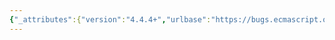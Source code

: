 ```yaml
---
{"_attributes":{"version":"4.4.4+","urlbase":"https://bugs.ecmascript.org/","maintainer":"dherman@mozilla.com"},"bug":{"bug_id":2692,"creation_ts":"2014-04-19 16:18:00 -0700","short_desc":"chapter 9: misc editorial","delta_ts":"2014-06-01 12:49:24 -0700","product":"Draft for 6th Edition","component":"editorial issue","version":"Rev 24: April 27, 2014 Draft","rep_platform":"All","op_sys":"All","bug_status":"RESOLVED","resolution":"FIXED","priority":"Normal","bug_severity":"normal","everconfirmed":true,"reporter":{"uid":"jmdyck","name":"Michael Dyck"},"assigned_to":{"uid":"allen","name":"Allen Wirfs-Brock"},"long_desc":[{"commentid":7839,"comment_count":0,"who":{"uid":"jmdyck","name":"Michael Dyck"},"bug_when":"2014-04-19 16:18:46 -0700","thetext":"----------------------------------------\nIn 9.1.5 \"[[GetOwnProperty]] (P)\":\n\n{1}\n9.1.5 / step 1:\nReturn OrdinaryGetOwnProperty with arguments /O/ and /P/.\n    This is odd phrasing.\n    Either insert \"the result of calling\"\n    or use prefix-parenthesized notation.\n    (Other calls to this operation use the latter.)\n\n----------------------------------------\nIn 9.1.6 \"[[DefineOwnProperty]] (P, Desc)\":\n\n{2}\n9.1.6 / step 1:\nReturn OrdinaryDefineOwnProperty with arguments /O/, /P/, and /Desc/.\n    This is odd phrasing.\n    Either insert \"the result of calling\"\n    or use prefix-parenthesized notation.\n    (Other calls to this operation are about equally divided.)\n\n----------------------------------------\nIn 9.1.13 \"ObjectCreate(proto, internalSlotsList) Abstract Operation\":\n\n{3}\n9.1.13 / step 1:\nIf /internalslotsList/ was not provided, let /internalSlotsList/ be ...\n    s|slots|Slots|\n\n----------------------------------------\nIn 9.2.2 \"[[GetOwnProperty]] (P)\":\n\n{4}\n9.2.2 / step 4:\nReturn v.\n    Italicize 'v'\n\n----------------------------------------\nIn 9.2.4 \"[[Call]] ( thisArgument, argumentsList)\":\n\n{5}\n9.2.4 / step 8:\nLet /needsThisWrapper/ to *false*.\n    s|to|be|\n\n{6}\n9.2.4 / step 10.a:\nIf /thisMode/ is `strict`, then let /thisValue/ to /thisArgument/.\n    s|to|be|\n\n{7}\n9.2.4 / step 10.b.i.1:\nLet /thisValue/ to /calleeRealm/.[[globalThis]].\n    s|to|be|\n\n{8}\n9.2.4 / step 10.b.ii.1:\nif Type(/thisArgument/) is not Object, then let /needsThisWrapper/ to *true*..\n    s|to|be|\n    Delete one of the final periods.\n\n{9}\n9.2.4 / step 10.b.ii.2:\nLet /thisValue/ to /thisArgument/.\n    s|to|be|\n\n{10}\n9.2.4 / step 14.b:\nAssert: /wrapperedThis/ not not an abrupt conpletion.\n    s|not not|is not|\n\n{11}\n9.2.4 / step 14.d:\nLet /funcionEnv/ be /localEnv/'s environment.\n    s|funcion|function|\n    s|environment|environment record|\n\n----------------------------------------\nIn 9.2.5 \"FunctionInitialize Abstract Operation\":\n\n{12}\n9.2.5 / step 10:\n..., then set the [[ThisMode]] internal slot of /F/ to strict.\n    Put 'strict' in sans-serif.\n\n{13}\n9.2.5 / step 11:\nElse set the [[ThisMode]] internal slot of /F/ to global.\n    Put 'global' in sans-serif.\n\n----------------------------------------\nIn 9.2.13 \"CloneMethod(function, newHome, newName) Abstract Operation\":\n\n{15}\n9.2.13 / step 8.c.i:\nSet the value of /new/'s [[MethodName]] internal slot\nto the value of /functions/'s [[MethodName]] internal slot.\n    s|functions|function|\n\n----------------------------------------\nIn 9.2.14 \"Function Declaration Instantiation\":\n\n{16}\n9.2.14 / step 5:\nIf /parameterNames/ has an duplicate entries, let /hasDuplicates/ be true.\nOtherwise, let /hasDuplicates/ be false.\n    s|an|any|\n    Put 'true' and 'false' in bold.\n\n{17}\n9.2.14 / step 15:\nIf the value of the [[ThisMode]] internal slot of /func/ is lexical, then\n    Put 'lexical' in sans-serif.\n\n{18}\n9.2.14 / step 19:\nIf /needArgumentsBinding/ is *true*, then\n    s|need|needs|\n\n{19}\n9.2.14 / step 19.a:\nIf /strict/ is *true*, *then*, then\n    Delete bold 'then'.\n\n{20}\n9.2.14 / step 21.a:\nLet /formalStatus/ be the result of performing IteratorBindingInitialisation ...\n    s|isation|ization|\n\n{21}\n9.2.14 / step 22.a:\nLet /formalStatus/ be the result of performing IteratorBindingInitialisation ...\n    s|isation|ization|\n\n{22}\n9.2.14 / step 28.d:\nLet /status/ PutValue(/fref/, /fo/).\n    After 'status', insert 'be'\n\n----------------------------------------\nIn 9.3.1 \"[[Call]] ( thisArgument, argumentsList)\":\n\n{23}\n9.3.1 / step 6:\nPerform any necessary implementation defined initialisation of /calleeContext/.\n    s|isation|ization|\n\n----------------------------------------\nIn 9.3.2 \"CreateBuiltinFunction(realm, steps, internaSlotsList) Abstract Op...\":\n\n{24}\n9.3.2 / header:\nCreateBuiltinFunction(realm, steps, internaSlotsList) Abstract Operation\n    s|interna|internal|\n\n----------------------------------------\nIn 9.4.2 \"Array Exotic Objects\":\n\n{25}\n9.4.2 / para 2:\n... They also have an [[ArrayInitialisationState]] internal slot.\n    s|isation|ization|\n\n----------------------------------------\nIn 9.4.2.1 \"[[DefineOwnProperty]] ( P, Desc)\":\n\n{26}\n9.4.2.1 / step 3.a:\nLet /oldLen/ be /oldLenDesc/.[[Value]].\n    'oldLenDesc' is used before its definition.\n    Move 3.a to after 3.c?\n    (and while you're there, move 3.d to immediately after 3.b?)\n\n----------------------------------------\nIn 9.4.2.2 \"ArrayCreate(length) Abstract Operation\":\n\n{27}\n9.4.2.2 / step 7.a:\nSet the [[ArrayInitialisationState]] internal slot of /A/ to *true*.\n    s|isation|ization|\n\n{28}\n9.4.2.2 / step 8.a:\nSet the [[ArrayInitialisationState]] internal slot of /A/ to *false*.\n    s|isation|ization|\n\n----------------------------------------\nIn 9.4.3.4 \"StringCreate Abstract Operation\":\n\n{29}\n9.4.3.4 / step 4:\nSet the [[DefineOwnProperty]] internal method of /A/ as specified in 9.4.3.2.\n    9.4.3.2 is an algorithm for [[Enumerate]], not [[DefineOwnProperty]].\n    There isn't an algorithm for [[DefineOwnProperty]] in 9.4.3.*.\n    Delete this step?\n\n----------------------------------------\nIn 9.4.4.1 \"[[GetOwnProperty]] (P)\":\n\n{30}\n9.4.4.1 / step 6:\nIf IsDATADescriptor(/desc/) is *true* and /P/ is \"caller\" and ...\n    s|DATA|Data|\n\n----------------------------------------\nIn 9.4.4.3 \"[[Get]] (P, Receiver)\":\n\n{31}\n9.4.4.3 / para 1:\nThe [[Get]] internal method of an arguments exotic object\nfor a with formal parameters when called with a property name /P/ ...\n    s|for a with|for a function with|\n\n{32}\n9.4.4.3 / step 7:\nReturnIfAbrupt(/v/.\n    Insert right-paren.\n\n----------------------------------------\nIn 9.4.4.4 \"[[Set]] ( P, V, Receiver)\":\n\n{33,34,35}\n9.4.4.4 / para 1:\nThe [[Get]] internal method of an arguments exotic object for a with formal\nparameters when called with a property name /P/ performs the following steps:\n    s|Get|Set|\n    s|for a with|for a function with|\n    After /P/, insert \"and a value /V/\"\n\n{36}\n9.4.4.4 / step 5.a:\nReturn the result of calling the default ordinary object [[Set]] internal\nmethod (9.1.8) on /args/ passing /P/, /V/ and /receiver/ as the arguments.\n    s|receiver|Receiver|\n\n----------------------------------------\nIn 9.4.4.6 \"CreateStrictArgumentsObject(formals, argumentsList) Abstract Op...\":\n\n{37}\n9.4.4.6 / para 1:\nThe abstract operation CreateStrictArgumentsObject called with an arguments\n/formals/ and /argumentsList/ performs the following steps:\n    Delete \"an\"\n\n{38}\n9.4.4.6 / step 6:\nPerform DefinePropertyOrThrow(/F/, \"caller\",\nPropertyDescriptor { [[Get]]: /thrower/, [[Set]]: /thrower/, ...}).\n    'F' is not defined.\n    'thrower' is not defined.\n\n----------------------------------------\nIn 9.4.4.7 \"CreateMappedArgumentsObject( ... ) Abstract Operation\":\n\n{39}\n9.4.4.7 / para 1:\nThe abstract operation CreateMappedArgumentsObject is called with\nobject /func/, grammar production /formals/, List /argumentsList/,\nand environment record /env/The following steps are performed:\n    s|envThe|env. The|\n\n{40}\n9.4.4.7 / step 7:\nSet the [[Set]] internal method of /obj/ as specified in 8.\n    s|8|9.4.4.4|\n\n{41}\n9.4.4.7 / step 15.a:\nLet /val/ be the element of /args/ at 0-origined list position /index/.\n    'args' is not defined.\n\n{42}\n9.4.4.7 / step 17:\nLet /map/ be ObjectCreate(null).\n    Put 'null' in bold.\n\n{43}\n9.4.4.7 / step 22:\nPerform DefinePropertyOrThrow(/F/, \"callee\",\nPropertyDescriptor {[[Get]]: /thrower/, [[Set]]: /thrower/, ...}).\n    'F' is not defined.\n    'thrower' is not defined.\n\n----------------------------------------\nIn 9.4.4.7.1 \"nameMakeArgGetter ( name, env) Abstract Operation\":\n\n{44}\n9.4.4.7.1 / header:\nnameMakeArgGetter ( name, env) Abstract Operation\n    Delete initial 'name'\n\n{45}\n9.4.4.7.1 / para 2:\nAn ArgGetter function is an anonymous built-in function with\n[[name]] and [[env]] internal slots. When an ArgGetter function /f/\nis called with it performs the following steps:\n    Delete the \"with\" before \"it performs\".\n\n----------------------------------------\nIn 9.4.4.7.2 \"MakeArgSetter ( name, env) Abstract Operation\":\n\n{46}\n9.4.4.7.2 / para 2:\nAn ArgSetter function is an anonymous built-in function with\n[[name]] and [[env]] internal slots. When an ArgGetter function /f/\nis called with argument /value/ with it performs the following steps:\n    s|ArgGetter|ArgSetter|\n    Delete the \"with\" before \"it performs\"\n\n----------------------------------------\nIn 9.4.5.1 \"[[GetOwnProperty]] ( P )\":\n\n{47}\n9.4.5.1 / step 3.a:\nLet /numericIndex/ be CannonicalNumericString(/P/).\n    s|Cannon|Canon|\n\n----------------------------------------\nIn 9.4.6 \"Module Exotic Objects\":\n\n{}\n9.4.6 / para 1:\nA /module object/ is an exotic object that exposes the bindings exported from\nan ECMScript /Module/ (See 15.2).\n    s|ECM|ECMA|\n\n{48}\n9.4.6 / para 1:\nThere is a one-to-one correspondence between the own properties of\na module exoticobject ...\n    Insert space into \"exoticobject\"\n\n{49}\n9.4.6 / para 1:\nThese are the only properties of an module exotic object.\n    s|an module|a module|\n\n{}\n9.4.6 / para 1:\nEach such property have the attributes {...}.\n    s|have|has|\n\n{50}\n9.4.6 / table / row 2:\n[[ModuleEnviornment]]\n    s|Enviornment|Environment|\n\n{51}\n9.4.6 / table / row 4:\n    Table has a row of empty cells.\n\n----------------------------------------\nIn 9.4.6.8 \"[[Get]] (P, Receiver)\":\n\n{52,53}\n9.4.6.8 / step 5:\nReturn the result of calling the GetBindngValue concrete method of /env/\nwith arguments (/P/, *true*).\n    s|Bindng|Binding|\n\n    The parenthesized args are odd without a prefix identifier.\n    Change (back) to \"... with arguments /P/ and *true*\"\n\n----------------------------------------\nIn 9.4.6.11 \"[[Enumerate]] ()\":\n\n{54}\n9.4.6.11 / step 1:\nLet /exports/ be the value of O's [[Exports]] internal slot.\n    Italicize 'O'\n\n{55}\n9.4.6.11 / step 2:\nReturn CreateListIternator(/exports/).\n    s|Iternator|Iterator|\n\n----------------------------------------\nIn 9.4.6.12 \"[[OwnPropertyKeys]] ( )\":\n\n{56}\n9.4.6.12 / para 1:\nWhen the [[OwnPropertyKeys]] internal method of an module exotic object /O/ ...\n    s|an module|a module|\n\n{57}\n9.4.6.12 / step 1:\nLet /exports/ be the value of O's [[Exports]] internal slot.\n    Italicize 'O'\n\n{58}\n9.4.6.12 / step 2:\nReturn CreateListIternator(/exports/).\n    s|Iternator|Iterator|\n\n----------------------------------------\nIn 9.4.6.13 \"ModuleObjectCreate (environment, exports)\":\n\n{59}\n9.4.6.13:\n    The operation defined by this section is never invoked.\n\n{60}\n9.4.6.13 / step 1:\nAssert: /environment/ is Declarative Environment Record.\n    After \"is\", insert \"a\"\n\n{61}\n9.4.6.13 / step 5:\nSet /M/'s [[ModuleEnviornment]] internal slot to /environment/.\n    s|Enviornment|Environment|\n\n{62}\n9.4.6.13 / step 6:\nSet /M/'s [[Exports]] internal slot /exports/.\n    After \"slot\", insert \"to\"\n\n----------------------------------------\nIn 9.5.15 \"ProxyCreate(target, handler) Abstract Operation\":\n\n{63}\n9.5.15 / step 4:\nSet /P/'s essential internal methods to the definitions specified in 9.4.6.\n    The definitions in 9.4.6 are for modules. s|9.4.6|9.5| ?\n\nXXXXXXXXXXXXXXXXXXXXXXXXXXXXXXXXXXXXXXXXXXXXXXXXXXXXXXXXXXXXXXXXXXXXXXXXXXXXXXXX"},{"commentid":7884,"comment_count":1,"who":{"uid":"allen","name":"Allen Wirfs-Brock"},"bug_when":"2014-04-22 15:11:26 -0700","thetext":"fixed in rev24 editor's draft"},{"commentid":7954,"comment_count":2,"who":{"uid":"jmdyck","name":"Michael Dyck"},"bug_when":"2014-04-29 00:28:26 -0700","thetext":"Not fixed in rev24:\n\n{6}\n9.2.4 / step 10.a:\nIf /thisMode/ is `strict`, then let /thisValue/ to /thisArgument/.\n    s|to|be|\n\n{8}\n9.2.4 / step 10.b.ii.1:\nif Type(/thisArgument/) is not Object, then let /needsThisWrapper/ to *true*.\n    s|to|be|\n    \n{18}\n9.2.14 / step 23:\nIf /needSpecialArgumentsBinding/ is *true*, then\n    s|need|needs|\n\n{59}\nAbstract operation ModuleObjectCreate() is never invoked."},{"commentid":8033,"comment_count":3,"who":{"uid":"allen","name":"Allen Wirfs-Brock"},"bug_when":"2014-04-29 22:56:14 -0700","thetext":"fixed in rev24"},{"commentid":8046,"comment_count":4,"who":{"uid":"jmdyck","name":"Michael Dyck"},"bug_when":"2014-04-30 15:27:44 -0700","thetext":"Reopening due to the leftovers noted in comment 2."},{"commentid":8283,"comment_count":5,"who":{"uid":"allen","name":"Allen Wirfs-Brock"},"bug_when":"2014-05-09 15:30:58 -0700","thetext":"fixed in rev25 editor's draft"},{"commentid":8760,"comment_count":6,"who":{"uid":"jmdyck","name":"Michael Dyck"},"bug_when":"2014-06-01 12:49:24 -0700","thetext":"confirmed fixed except for {59}, re-raised as Bug 2947."}]}}
---
```

